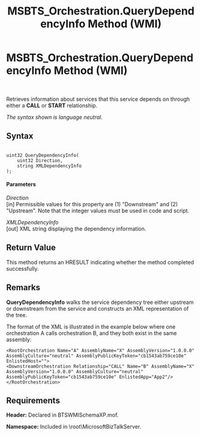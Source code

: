 ﻿---
title: MSBTS_Orchestration.QueryDependencyInfo Method (WMI)
TOCTitle: MSBTS_Orchestration.QueryDependencyInfo Method (WMI)
ms:assetid: 6da32e40-b5b1-43f2-891a-c81a5cc4402b
ms:mtpsurl: https://msdn.microsoft.com/en-us/library/Aa560699(v=BTS.80)
ms:contentKeyID: 51528758
ms.date: 08/30/2017
mtps_version: v=BTS.80
---

# MSBTS\_Orchestration.QueryDependencyInfo Method (WMI)

 

Retrieves information about services that this service depends on through either a **CALL** or **START** relationship.

*The syntax shown is language neutral.*

## Syntax

``` 
  
uint32 QueryDependencyInfo(  
    uint32 Direction,  
    string XMLDependencyInfo  
);  
```

#### Parameters

*Direction*  
\[in\] Permissible values for this property are (1) "Downstream" and (2) "Upstream". Note that the integer values must be used in code and script.

*XMLDependencyInfo*  
\[out\] XML string displaying the dependency information.

## Return Value

This method returns an HRESULT indicating whether the method completed successfully.

## Remarks

**QueryDependencyInfo** walks the service dependency tree either upstream or downstream from the service and constructs an XML representation of the tree.

The format of the XML is illustrated in the example below where one orchestration A calls orchestration B, and they both exist in the same assembly:

``` 
<RootOrchestration Name="A" AssemblyName="X" AssemblyVersion="1.0.0.0" AssemblyCulture="neutral" AssemblyPublicKeyToken="cb1543ab759ce10e" EnlistedHost="">  
<DownstreamOrchestration Relationship="CALL" Name="B" AssemblyName="X" AssemblyVersion="1.0.0.0" AssemblyCulture="neutral" AssemblyPublicKeyToken="cb1543ab759ce10e" EnlistedApp="App2"/>  
</RootOrchestration>  
```

## Requirements

**Header:** Declared in BTSWMISchemaXP.mof.

**Namespace:** Included in \\root\\MicrosoftBizTalkServer.

